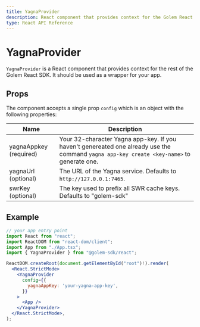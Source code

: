 ```yaml
---
title: YagnaProvider
description: React component that provides context for the Golem React SDK
type: React API Reference
---
```


# YagnaProvider

`YagnaProvider` is a React component that provides context for the rest of the Golem React SDK. It should be used as a wrapper for your app.

## Props

The component accepts a single prop `config` which is an object with the following properties:

| Name                   | Description                                                                                                                               |
| ---------------------- | ----------------------------------------------------------------------------------------------------------------------------------------- |
| yagnaAppkey (required) | Your 32-character Yagna app-key. If you haven't genereated one already use the command `yagna app-key create <key-name>` to generate one. |
| yagnaUrl (optional)    | The URL of the Yagna service. Defaults to `http://127.0.0.1:7465`.                                                                        |
| swrKey (optional)      | The key used to prefix all SWR cache keys. Defaults to "golem-sdk"                                                                        |

## Example

```jsx
// your app entry point
import React from "react";
import ReactDOM from "react-dom/client";
import App from "./App.tsx";
import { YagnaProvider } from "@golem-sdk/react";

ReactDOM.createRoot(document.getElementById("root")!).render(
  <React.StrictMode>
    <YagnaProvider
      config={{
        yagnaAppKey: 'your-yagna-app-key',
      }}
    >
      <App />
    </YagnaProvider>
  </React.StrictMode>,
);
```
